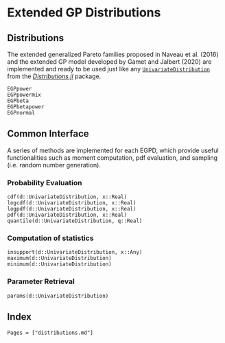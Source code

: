 # Extended GP Distributions

## Distributions

The extended generalized Pareto families proposed in Naveau et al. (2016) and the extended GP model developed by Gamet and Jalbert (2020) are implemented and ready to be used just like any [`UnivariateDistribution`](https://juliastats.org/Distributions.jl/stable/univariate/) from the *[Distributions.jl](https://github.com/JuliaStats/Distributions.jl)* package.

```@docs
EGPpower
EGPpowermix
EGPbeta
EGPbetapower
EGPnormal
```

## Common Interface

A series of methods are implemented for each EGPD, which provide useful functionalities such as moment computation, pdf evaluation, and sampling (i.e. random number generation).

### Probability Evaluation

```@docs
cdf(d::UnivariateDistribution, x::Real)
logcdf(d::UnivariateDistribution, x::Real)
logpdf(d::UnivariateDistribution, x::Real)
pdf(d::UnivariateDistribution, x::Real)
quantile(d::UnivariateDistribution, q::Real)
```

### Computation of statistics

```@docs
insupport(d::UnivariateDistribution, x::Any)
maximum(d::UnivariateDistribution)
minimum(d::UnivariateDistribution)
```

### Parameter Retrieval

```@docs
params(d::UnivariateDistribution)
```

## Index

```@index
Pages = ["distributions.md"]
```
